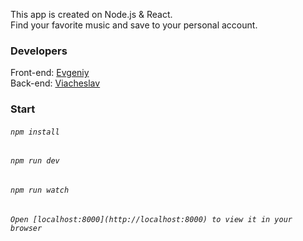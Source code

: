 This app is created on Node.js & React.<br>
Find your favorite music and save to your personal account.

### Developers
Front-end: [Evgeniy](https://github.com/verygGJ)<br>
Back-end: [Viacheslav](https://github.com/viacheslav-pastushenko)


### Start
###### `npm install`
###### `npm run dev`
###### `npm run watch`
###### `Open [localhost:8000](http://localhost:8000) to view it in your browser`
